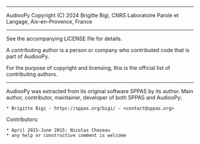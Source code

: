 
-------------------------------------------------------------------------

AudiooPy
Copyright (C) 2024 Brigitte Bigi, CNRS
Laboratoire Parole et Langage, Aix-en-Provence, France

-------------------------------------------------------------------------

See the accompanying LICENSE file for details.

A contributing author is a person or company who contributed code that
is part of AudiooPy.

For the purpose of copyright and licensing, this is the official list
of contributing authors.

-------------------------------------------------------------------------

AudiooPy was extracted from its original software SPPAS by its author.
Main author, contributor, maintainer, developer of both SPPAS and AudiooPy:

    * Brigitte Bigi - https://sppas.org/bigi/ - <contact@sppas.org>

Contributors:

    * April 2015-June 2015: Nicolas Chazeau
    * any help or constructive comment is welcome
